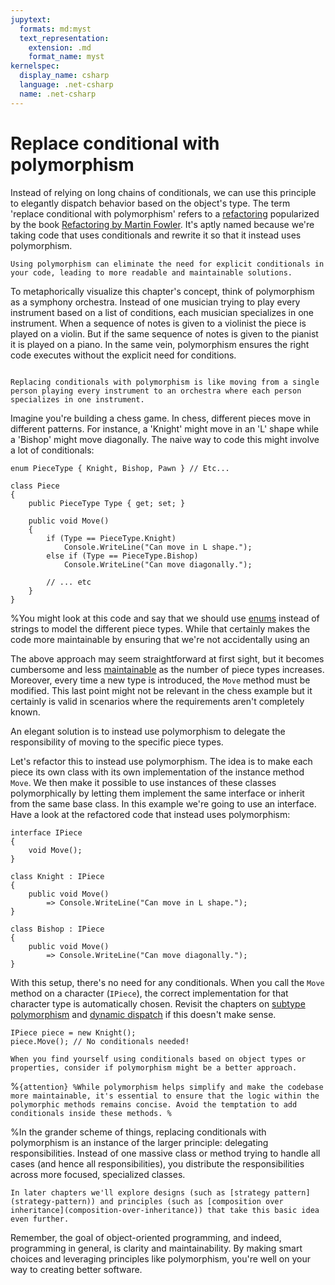 ```yaml
---
jupytext:
  formats: md:myst
  text_representation:
    extension: .md
    format_name: myst
kernelspec:
  display_name: csharp
  language: .net-csharp
  name: .net-csharp
---
```


# Replace conditional with polymorphism

Instead of relying on long chains of conditionals, we can use this principle to elegantly dispatch behavior based on the object's type.
The term 'replace conditional with polymorphism' refers to a [refactoring](refactoring) popularized by the book [Refactoring by Martin Fowler](https://geni.us/DABBqp). It's aptly named because we're taking code that uses conditionals and rewrite it so that it instead uses polymorphism.

```{admonition} Key point
Using polymorphism can eliminate the need for explicit conditionals in your code, leading to more readable and maintainable solutions.
```

To metaphorically visualize this chapter's concept, think of polymorphism as a symphony orchestra. Instead of one musician trying to play every instrument based on a list of conditions, each musician specializes in one instrument. When a sequence of notes is given to a violinist the piece is played on a violin. But if the same sequence of notes is given to the pianist it is played on a piano. In the same vein, polymorphism ensures the right code executes without the explicit need for conditions.

```{figure} https://cdn.discordapp.com/attachments/1118630713084870736/1140917738378891264/chrokh_illustration_of_an_orchestra_db3193b5-f403-40e4-85dc-86d45c6e8ba8.png

Replacing conditionals with polymorphism is like moving from a single person playing every instrument to an orchestra where each person specializes in one instrument.
```

Imagine you're building a chess game. In chess, different pieces move in different patterns. For instance, a 'Knight' might move in an 'L' shape while a 'Bishop' might move diagonally. The naive way to code this might involve a lot of conditionals:

```{code-cell}
enum PieceType { Knight, Bishop, Pawn } // Etc...
```

```{code-cell}
class Piece
{
    public PieceType Type { get; set; }

    public void Move()
    {
        if (Type == PieceType.Knight)
            Console.WriteLine("Can move in L shape.");
        else if (Type == PieceType.Bishop)
            Console.WriteLine("Can move diagonally.");

        // ... etc
    }
}
```

%You might look at this code and say that we should use [enums](enumeration-types) instead of strings to model the different piece types. While that certainly makes the code more maintainable by ensuring that we're not accidentally using an 

The above approach may seem straightforward at first sight, but it becomes cumbersome and less [maintainable](maintainability) as the number of piece types increases. Moreover, every time a new type is introduced, the `Move` method must be modified. This last point might not be relevant in the chess example but it certainly is valid in scenarios where the requirements aren't completely known.

An elegant solution is to instead use polymorphism to delegate the responsibility of moving to the specific piece types.

Let's refactor this to instead use polymorphism.
The idea is to make each piece its own class with its own implementation of the instance method `Move`.
We then make it possible to use instances of these classes polymorphically by letting them implement the same interface or inherit from the same base class. In this example we're going to use an interface.
Have a look at the refactored code that instead uses polymorphism:

```{code-cell}
interface IPiece
{
    void Move();
}
```

```{code-cell}
class Knight : IPiece
{
    public void Move()
        => Console.WriteLine("Can move in L shape.");
}
```

```{code-cell}
class Bishop : IPiece
{
    public void Move()
        => Console.WriteLine("Can move diagonally.");
}
```

With this setup, there's no need for any conditionals. When you call the `Move` method on a character (`IPiece`), the correct implementation for that character type is automatically chosen.
Revisit the chapters on [subtype polymorphism](subtype-polymorphism) and [dynamic dispatch](dynamic-dispatch) if this doesn't make sense.

```{code-cell}
IPiece piece = new Knight();
piece.Move(); // No conditionals needed!
```

```{tip}
When you find yourself using conditionals based on object types or properties, consider if polymorphism might be a better approach.
```

%``{attention}
%While polymorphism helps simplify and make the codebase more maintainable, it's essential to ensure that the logic within the polymorphic methods remains concise. Avoid the temptation to add conditionals inside these methods.
%``

%In the grander scheme of things, replacing conditionals with polymorphism is an instance of the larger principle: delegating responsibilities. Instead of one massive class or method trying to handle all cases (and hence all responsibilities), you distribute the responsibilities across more focused, specialized classes.

```{seealso}
In later chapters we'll explore designs (such as [strategy pattern](strategy-pattern)) and principles (such as [composition over inheritance](composition-over-inheritance)) that take this basic idea even further.
```

Remember, the goal of object-oriented programming, and indeed, programming in general, is clarity and maintainability. By making smart choices and leveraging principles like polymorphism, you're well on your way to creating better software.

